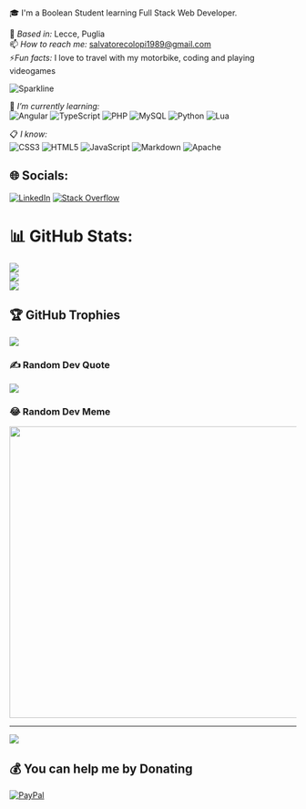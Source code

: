 🎓 I'm a Boolean Student learning Full Stack Web Developer.

📍 *Based in:* Lecce, Puglia   
📫 *How to reach me:* salvatorecolopi1989@gmail.com   
⚡*Fun facts:* I love to travel with my motorbike, coding and playing videogames

![Sparkline](https://stars.medv.io/Naereen/badges.svg)

🎯 *I’m currently learning:*   
![Angular](https://img.shields.io/badge/angular-%23DD0031.svg?style=plastic&logo=angular&logoColor=white)
![TypeScript](https://img.shields.io/badge/typescript-%23007ACC.svg?style=plastic&logo=typescript&logoColor=white)
![PHP](https://img.shields.io/badge/php-%23777BB4.svg?style=plastic&logo=php&logoColor=white)
![MySQL](https://img.shields.io/badge/mysql-%2300f.svg?style=plastic&logo=mysql&logoColor=white)
![Python](https://img.shields.io/badge/python-3670A0?style=plastic&logo=python&logoColor=ffdd54)
![Lua](https://img.shields.io/badge/lua-%232C2D72.svg?style=plastic&logo=lua&logoColor=white)

📋 *I know:*   
![CSS3](https://img.shields.io/badge/css3-%231572B6.svg?style=plastic&logo=css3&logoColor=white)
![HTML5](https://img.shields.io/badge/html5-%23E34F26.svg?style=plastic&logo=html5&logoColor=white)
![JavaScript](https://img.shields.io/badge/javascript-%23323330.svg?style=plastic&logo=javascript&logoColor=%23F7DF1E)
![Markdown](https://img.shields.io/badge/markdown-%23000000.svg?style=plastic&logo=markdown&logoColor=white)
![Apache](https://img.shields.io/badge/apache-%23D42029.svg?style=plastic&logo=apache&logoColor=white)

## 🌐 Socials:
[![LinkedIn](https://img.shields.io/badge/LinkedIn-%230077B5.svg?logo=linkedin&logoColor=white)](https://linkedin.com/in/salvatore-colopi) [![Stack Overflow](https://img.shields.io/badge/-Stackoverflow-FE7A16?logo=stack-overflow&logoColor=white)](https://stackoverflow.com/users/20248023) 

# 📊 GitHub Stats:
![](https://github-readme-stats.vercel.app/api?username=colopisalvatore&theme=dark&hide_border=false&include_all_commits=true&count_private=true)<br/>
![](https://github-readme-streak-stats.herokuapp.com/?user=colopisalvatore&theme=dark&hide_border=false)<br/>
![](https://github-readme-stats.vercel.app/api/top-langs/?username=colopisalvatore&theme=dark&hide_border=false&include_all_commits=true&count_private=true&layout=compact)

## 🏆 GitHub Trophies
![](https://github-profile-trophy.vercel.app/?username=colopisalvatore&theme=flat&no-frame=false&no-bg=true&margin-w=4)

### ✍️ Random Dev Quote
![](https://quotes-github-readme.vercel.app/api?type=horizontal&theme=dark)

### 😂 Random Dev Meme
<img src="https://random-memer.herokuapp.com/" width="512px"/>

---
[![](https://visitcount.itsvg.in/api?id=colopisalvatore&icon=6&color=7)](https://visitcount.itsvg.in)

  ## 💰 You can help me by Donating
  [![PayPal](https://img.shields.io/badge/PayPal-00457C?style=for-the-badge&logo=paypal&logoColor=white)](https://paypal.me/@Scolopi)
  
